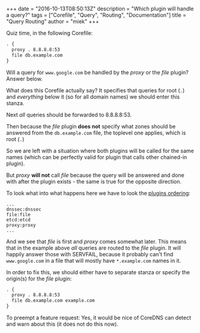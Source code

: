 +++
date = "2016-10-13T08:50:13Z"
description = "Which plugin will handle a query?"
tags = ["Corefile", "Query", "Routing", "Documentation"]
title = "Query Routing"
author = "miek"
+++

Quiz time, in the following Corefile:

~~~ txt
. {
  proxy . 8.8.8.8:53
  file db.example.com
}
~~~

Will a query for `www.google.com` be handled by the *proxy* or the *file* plugin? Answer below.

What does this Corefile actually say? It specifies that queries for root (`.`) and *everything*
below it (so for all domain names) we should enter this stanza.

Next *all* queries should be forwarded to 8.8.8.8:53.

Then because the *file* plugin **does not** specify what zones should be answered from the
`db.example.com` file, the toplevel one applies, which is root (`.`)

So we are left with a situation where both plugins will be called for the same names (which can
be perfectly valid for plugin that calls other chained-in plugin).

But *proxy* **will not** call *file* because the query will be answered and done with after
the plugin exists - the same is true for the opposite direction.

To look what into what happens here we have to look the [plugins
ordering](https://github.com/coredns/coredns/blob/master/plugins.cfg):

~~~
...
dnssec:dnssec
file:file
etcd:etcd
proxy:proxy
...
~~~

And we see that *file* is first and *proxy* comes somewhat later. This means that in the example
above *all* queries are routed to the *file* plugin. It will happily answer those with SERVFAIL,
because it probably can't find `www.google.com` in a file that will mostly have `*.example.com`
names in it.

In order to fix this, we should either have to separate stanza or specify the origin(s) for the
*file* plugin:

~~~ txt
. {
  proxy . 8.8.8.8:53
  file db.example.com example.com
}
~~~

To preempt a feature request: Yes, it would be nice of CoreDNS can detect and warn about this (it
does not do this now).
